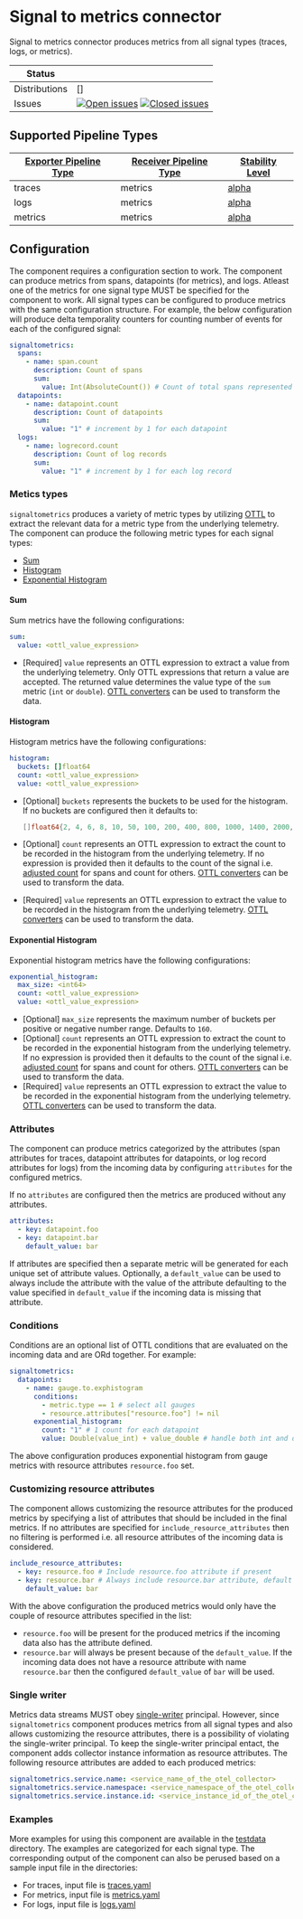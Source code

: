 # Signal to metrics connector

Signal to metrics connector produces metrics from all signal types (traces, logs, or metrics).

<!-- status autogenerated section -->
| Status        |           |
| ------------- |-----------|
| Distributions | [] |
| Issues        | [![Open issues](https://img.shields.io/github/issues-search/elastic/opentelemetry-collector-components?query=is%3Aissue%20is%3Aopen%20label%3Aconnector%2Fsignaltometrics%20&label=open&color=orange&logo=opentelemetry)](https://github.com/elastic/opentelemetry-collector-components/issues?q=is%3Aopen+is%3Aissue+label%3Aconnector%2Fsignaltometrics) [![Closed issues](https://img.shields.io/github/issues-search/elastic/opentelemetry-collector-components?query=is%3Aissue%20is%3Aclosed%20label%3Aconnector%2Fsignaltometrics%20&label=closed&color=blue&logo=opentelemetry)](https://github.com/elastic/opentelemetry-collector-components/issues?q=is%3Aclosed+is%3Aissue+label%3Aconnector%2Fsignaltometrics) |

[alpha]: https://github.com/open-telemetry/opentelemetry-collector#alpha

## Supported Pipeline Types

| [Exporter Pipeline Type] | [Receiver Pipeline Type] | [Stability Level] |
| ------------------------ | ------------------------ | ----------------- |
| traces | metrics | [alpha] |
| logs | metrics | [alpha] |
| metrics | metrics | [alpha] |

[Exporter Pipeline Type]: https://github.com/open-telemetry/opentelemetry-collector/blob/main/connector/README.md#exporter-pipeline-type
[Receiver Pipeline Type]: https://github.com/open-telemetry/opentelemetry-collector/blob/main/connector/README.md#receiver-pipeline-type
[Stability Level]: https://github.com/open-telemetry/opentelemetry-collector#stability-levels
<!-- end autogenerated section -->

## Configuration

The component requires a configuration section to work. The component can produce
metrics from spans, datapoints (for metrics), and logs. Atleast one of the metrics
for one signal type MUST be specified for the component to work. All signal types
can be configured to produce metrics with the same configuration structure. For
example, the below configuration will produce delta temporality counters for
counting number of events for each of the configured signal:

```yaml
signaltometrics:
  spans:
    - name: span.count
      description: Count of spans
      sum:
        value: Int(AbsoluteCount()) # Count of total spans represented by each span
  datapoints:
    - name: datapoint.count
      description: Count of datapoints
      sum:
        value: "1" # increment by 1 for each datapoint
  logs:
    - name: logrecord.count
      description: Count of log records
      sum:
        value: "1" # increment by 1 for each log record
```

### Metics types

`signaltometrics` produces a variety of metric types by utilizing [OTTL](https://github.com/open-telemetry/opentelemetry-collector-contrib/blob/main/pkg/ottl/README.md)
to extract the relevant data for a metric type from the underlying telemetry. The
component can produce the following metric types for each signal types:

- [Sum](https://opentelemetry.io/docs/specs/otel/metrics/data-model/#sums)
- [Histogram](https://opentelemetry.io/docs/specs/otel/metrics/data-model/#histogram)
- [Exponential Histogram](https://opentelemetry.io/docs/specs/otel/metrics/data-model/#exponentialhistogram)

#### Sum

Sum metrics have the following configurations:

```yaml
sum:
  value: <ottl_value_expression>
```

- [Required] `value` represents an OTTL expression to extract a value from the
  underlying telemetry. Only OTTL expressions that return a value are accepted. The
  returned value determines the value type of the `sum` metric (`int` or `double`).
  [OTTL converters](https://pkg.go.dev/github.com/open-telemetry/opentelemetry-collector-contrib/pkg/ottl/ottlfuncs#readme-converters) can be used to transform the data.

#### Histogram

Histogram metrics have the following configurations:

```yaml
histogram:
  buckets: []float64
  count: <ottl_value_expression>
  value: <ottl_value_expression>
```

- [Optional] `buckets` represents the buckets to be used for the histogram. If no
  buckets are configured then it defaults to:

  ```go
  []float64{2, 4, 6, 8, 10, 50, 100, 200, 400, 800, 1000, 1400, 2000, 5000, 10_000, 15_000}
  ```

- [Optional] `count` represents an OTTL expression to extract the count to be recorded
  in the histogram from the underlying telemetry. If no expression is provided then it
  defaults to the count of the signal i.e. [adjusted count](https://opentelemetry.io/docs/specs/otel/trace/tracestate-probability-sampling-experimental/#adjusted-count) for spans and count for others.
  [OTTL converters](https://pkg.go.dev/github.com/open-telemetry/opentelemetry-collector-contrib/pkg/ottl/ottlfuncs#readme-converters) can be used to transform the data.
- [Required] `value` represents an OTTL expression to extract the value to be recorded
  in the histogram from the underlying telemetry.
  [OTTL converters](https://pkg.go.dev/github.com/open-telemetry/opentelemetry-collector-contrib/pkg/ottl/ottlfuncs#readme-converters) can be used to transform the data.

#### Exponential Histogram

Exponential histogram metrics have the following configurations:

```yaml
exponential_histogram:
  max_size: <int64>
  count: <ottl_value_expression>
  value: <ottl_value_expression>
```

- [Optional] `max_size` represents the maximum number of buckets per positive or
  negative number range. Defaults to `160`.
- [Optional] `count` represents an OTTL expression to extract the count to be recorded
  in the exponential histogram from the underlying telemetry. If no expression is
  provided then it defaults to the count of the signal i.e. [adjusted count](https://opentelemetry.io/docs/specs/otel/trace/tracestate-probability-sampling-experimental/#adjusted-count)
  for spans and count for others.
  [OTTL converters](https://pkg.go.dev/github.com/open-telemetry/opentelemetry-collector-contrib/pkg/ottl/ottlfuncs#readme-converters) can be used to transform the data.
- [Required] `value` represents an OTTL expression to extract the value to be recorded
  in the exponential histogram from the underlying telemetry.
  [OTTL converters](https://pkg.go.dev/github.com/open-telemetry/opentelemetry-collector-contrib/pkg/ottl/ottlfuncs#readme-converters) can be used to transform the data.

### Attributes

The component can produce metrics categorized by the attributes (span attributes for
traces, datapoint attributes for datapoints, or log record attributes for logs) from
the incoming data by configuring `attributes` for the configured metrics.

If no `attributes` are configured then the metrics are produced without any attributes.

```yaml
attributes:
  - key: datapoint.foo
  - key: datapoint.bar
    default_value: bar
```

If attributes are specified then a separate metric will be generated for each unique set
of attribute values. Optionally, a `default_value` can be used to always include the
attribute with the value of the attribute defaulting to the value specified in
`default_value` if the incoming data is missing that attribute.

### Conditions

Conditions are an optional list of OTTL conditions that are evaluated on the incoming
data and are ORd together. For example:

```yaml
signaltometrics:
  datapoints:
    - name: gauge.to.exphistogram
      conditions:
        - metric.type == 1 # select all gauges
        - resource.attributes["resource.foo"] != nil
      exponential_histogram:
        count: "1" # 1 count for each datapoint
        value: Double(value_int) + value_double # handle both int and double
```

The above configuration produces exponential histogram from gauge metrics with resource
attributes `resource.foo` set.

### Customizing resource attributes

The component allows customizing the resource attributes for the produced metrics by
specifying a list of attributes that should be included in the final metrics. If
no attributes are specified for `include_resource_attributes` then no filtering is
performed i.e. all resource attributes of the incoming data is considered.

```yaml
include_resource_attributes:
  - key: resource.foo # Include resource.foo attribute if present
  - key: resource.bar # Always include resource.bar attribute, default to bar
    default_value: bar
```

With the above configuration the produced metrics would only have the couple of
resource attributes specified in the list:

- `resource.foo` will be present for the produced metrics if the incoming data also
  has the attribute defined.
- `resource.bar` will always be present because of the `default_value`. If the incoming
  data does not have a resource attribute with name `resource.bar` then the configured
  `default_value` of `bar` will be used.

### Single writer

Metrics data streams MUST obey [single-writer](https://opentelemetry.io/docs/specs/otel/metrics/data-model/#single-writer) principal. However,
since `signaltometrics` component produces metrics from all signal types and also
allows customizing the resource attributes, there is a possibility of violating the
single-writer principal. To keep the single-writer principal entact, the component adds
collector instance information as resource attributes. The following resource attributes 
are added to each produced metrics:

```yaml
signaltometrics.service.name: <service_name_of_the_otel_collector>
signaltometrics.service.namespace: <service_namespace_of_the_otel_collector>
signaltometrics.service.instance.id: <service_instance_id_of_the_otel_collector>
```

### Examples

More examples for using this component are available in the [testdata](./testdata) directory.
The examples are categorized for each signal type. The corresponding output of the
component can also be perused based on a sample input file in the directories:

- For traces, input file is [traces.yaml](./testdata/traces/traces.yaml)
- For metrics, input file is [metrics.yaml](./testdata/metrics/metrics.yaml)
- For logs, input file is [logs.yaml](./testdata/logs/logs.yaml)
